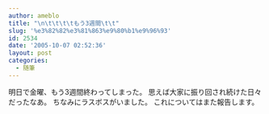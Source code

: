 ```yaml
---
author: ameblo
title: "\n\t\t\t\tもう3週間\t\t"
slug: '%e3%82%82%e3%81%863%e9%80%b1%e9%96%93'
id: 2534
date: '2005-10-07 02:52:36'
layout: post
categories:
  - 随筆
---
```


明日で金曜、もう3週間終わってしまった。 思えば大家に振り回され続けた日々だったなあ。 ちなみにラスボスがいました。 これについてはまた報告します。